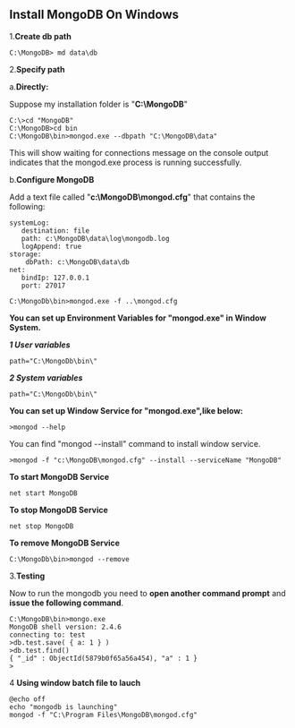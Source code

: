 ## Install MongoDB On Windows
1.**Create db path**
```
C:\MongoDB> md data\db
```
2.**Specify path**
 
 a.**Directly:**
 
Suppose my installation folder is "**C:\MongoDB**"
```
C:\>cd "MongoDB"
C:\MongoDB>cd bin
C:\MongoDB\bin>mongod.exe --dbpath "C:\MongoDB\data" 
```
This will show waiting for connections message on the console output indicates that the mongod.exe process is running successfully.

b.**Configure MongoDB**

Add a text file called  "**c:\MongoDB\mongod.cfg**" that contains the following:
```
systemLog:
   destination: file
   path: c:\MongoDB\data\log\mongodb.log
   logAppend: true
storage:
    dbPath: c:\MongoDB\data\db
net:
   bindIp: 127.0.0.1
   port: 27017
```
```
C:\MongoDb\bin>mongod.exe -f ..\mongod.cfg
```
**You can set up Environment Variables for "mongod.exe" in Window System.**

***1 User variables***
```
path="C:\MongoDb\bin\"
```

***2 System variables***
```
path="C:\MongoDb\bin\"
```
**You can set up Window Service for "mongod.exe",like below:**

```
>mongod --help
```
You can find "mongod --install" command to install window service.

```
>mongod -f "c:\MongoDB\mongod.cfg" --install --serviceName "MongoDB"
```
**To start MongoDB Service**
```
net start MongoDB
```
**To stop MongoDB Service**
```
net stop MongoDB
```
**To remove MongoDB Service**
```
C:\MongoDb\bin>mongod --remove
```

3.**Testing**

Now to run the mongodb you need to **open another command prompt** and **issue the following command**.

```
C:\MongoDB\bin>mongo.exe
MongoDB shell version: 2.4.6
connecting to: test
>db.test.save( { a: 1 } )
>db.test.find()
{ "_id" : ObjectId(5879b0f65a56a454), "a" : 1 }
>
```
4 **Using window batch file to lauch**
```
@echo off
echo "mongodb is launching"
mongod -f "C:\Program Files\MongoDB\mongod.cfg"
```
